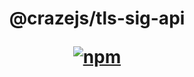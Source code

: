 <h1 align="center">
@crazejs/tls-sig-api
<div>

[![npm](https://img.shields.io/npm/v/@crazejs/tls-sig-api.svg)](https://npmjs.com/package/@crazejs/tls-sig-api)

</div>
</h1>